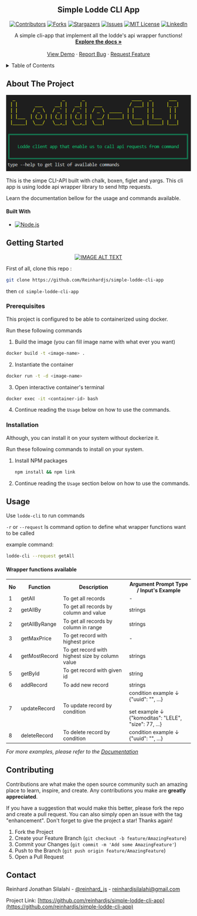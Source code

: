 <a name="readme-top"></a>

<!-- PROJECT LOGO -->
<br />
<div align="center">

  <h2 align="center">Simple Lodde CLI App</h2>
  
  <!-- PROJECT SHIELDS -->
  [![Contributors][contributors-shield]][contributors-url]
  [![Forks][forks-shield]][forks-url]
  [![Stargazers][stars-shield]][stars-url]
  [![Issues][issues-shield]][issues-url]
  [![MIT License][license-shield]][license-url]
  [![LinkedIn][linkedin-shield]][linkedin-url]
  
  <p align="center">
    A simple cli-app that implement all the lodde's api wrapper functions!
    <br />
    <a href="https://github.com/reinhardjs/simple-lodde-cli-app"><strong>Explore the docs »</strong></a>
    <br />
    <br />
    <a href="https://github.com/reinhardjs/simple-lodde-cli-app">View Demo</a>
    ·
    <a href="https://github.com/reinhardjs/simple-lodde-cli-app">Report Bug</a>
    ·
    <a href="https://github.com/reinhardjs/simple-lodde-cli-app">Request Feature</a>
  </p>
</div>



<!-- TABLE OF CONTENTS -->
<details>
  <summary>Table of Contents</summary>
  <ol>
    <li>
      <a href="#about-the-project">About The Project</a>
      <ul>
        <li><a href="#built-with">Built With</a></li>
      </ul>
    </li>
    <li>
      <a href="#getting-started">Getting Started</a>
      <ul>
        <li><a href="#prerequisites">Prerequisites</a></li>
        <li><a href="#installation">Installation</a></li>
      </ul>
    </li>
    <li><a href="#usage">Usage</a></li>
    <li><a href="#contributing">Contributing</a></li>
  </ol>
</details>



<!-- ABOUT THE PROJECT -->
## About The Project
<p align="center">
  <img width="700" src="https://github.com/Reinhardjs/simple-lodde-cli-app/raw/main/images/screenshot.png" alt="cli output"/>
</p>

This is the simpe CLI-API built with chalk, boxen, figlet and yargs.
This cli app is using lodde api wrapper library to send http requests.

Learn the documentation bellow for the usage and commands available.



#### Built With

* [![Node.js][Node.js]][Node.js-url]



<!-- GETTING STARTED -->
## Getting Started

<div align="center">
  <a href="https://www.youtube.com/watch?v=AHEARo_5pko"><img src="https://img.youtube.com/vi/AHEARo_5pko/0.jpg" alt="IMAGE ALT TEXT"></a>
</div>

First of all, clone this repo :
```sh
git clone https://github.com/Reinhardjs/simple-lodde-cli-app
```

then `cd simple-lodde-cli-app`

### Prerequisites

This project is configured to be able to containerized using docker. 

Run these following commands

1. Build the image (you can fill image name with what ever you want)
```sh
docker build -t <image-name> .
```

2. Instantiate the container
```sh
docker run -t -d <image-name>
```

3. Open interactive container's terminal
```sh
docker exec -it <container-id> bash
```

4. Continue reading the `Usage` below on how to use the commands.

### Installation

Although, you can install it on your system without dockerize it. 

Run these following commands to install on your system.

1. Install NPM packages
   ```sh
   npm install && npm link
   ```

2. Continue reading the `Usage` section below on how to use the commands.



<!-- USAGE EXAMPLES -->
## Usage
Use `lodde-cli` to run commands

`-r` or `--request` Is command option to define what wrapper functions want to be called

example command:
```sh
lodde-cli --request getAll
```

#### Wrapper functions available

<table>
<tr>
  <th>No</th>
  <th>Function</th>
  <th>Description</th>
  <th>Argument Prompt Type / Input's Example</th>
</tr>
<tr>
  <td>1</td>
  <td>getAll</td>
  <td>To get all records</td>
  <td>-</td>
</tr>
<tr>
  <td>2</td>
  <td>getAllBy</td>
  <td>To get all records by column and value</td>
  <td>
    strings
  </td>
</tr>
<tr>
  <td>2</td>
  <td>getAllByRange</td>
  <td>To get all records by column in range</td>
  <td>
    strings
  </td>
</tr>
<tr>
  <td>3</td>
  <td>getMaxPrice</td>
  <td>To get record with highest price</td>
  <td>
    -
  </td>
</tr>
<tr>
  <td>4</td>
  <td>getMostRecord</td>
  <td>To get record with highest size by column value</td>
  <td>
    strings
  </td>
</tr>
<tr>
  <td>5</td>
  <td>getById</td>
  <td>To get record with given id</td>
  <td>
    string
  </td>
</tr>
<tr>
  <td>6</td>
  <td>addRecord</td>
  <td>To add new record</td>
  <td>
    strings
  </td>
</tr>
<tr>
  <td>7</td>
  <td>updateRecord</td>
  <td>To update record by condition</td>
  <td>
    condition example ↓ </br>{"uuid": "<id>", ...} </br></br>
    set example ↓ </br>{"komoditas": "LELE", "size": 77, ...}
  </td>
</tr>
<tr>
  <td>8</td>
  <td>deleteRecord</td>
  <td>To delete record by condition</td>
  <td>
    condition example ↓ </br>{"uuid": "<id>", ...} </br>
  </td>
</tr>
</table>

_For more examples, please refer to the [Documentation](https://example.com)_




<!-- CONTRIBUTING -->
## Contributing

Contributions are what make the open source community such an amazing place to learn, inspire, and create. Any contributions you make are **greatly appreciated**.

If you have a suggestion that would make this better, please fork the repo and create a pull request. You can also simply open an issue with the tag "enhancement".
Don't forget to give the project a star! Thanks again!

1. Fork the Project
2. Create your Feature Branch (`git checkout -b feature/AmazingFeature`)
3. Commit your Changes (`git commit -m 'Add some AmazingFeature'`)
4. Push to the Branch (`git push origin feature/AmazingFeature`)
5. Open a Pull Request



<!-- CONTACT -->
## Contact

Reinhard Jonathan Silalahi - [@reinhard_js](https://twitter.com/reinhard_js) - reinhardjsilalahi@gmail.com

Project Link: [https://github.com/reinhardjs/simple-lodde-cli-app](https://github.com/reinhardjs/simple-lodde-cli-app)




<!-- MARKDOWN LINKS & IMAGES -->
<!-- https://www.markdownguide.org/basic-syntax/#reference-style-links -->
[contributors-shield]: https://img.shields.io/github/contributors/reinhardjs/simple-lodde-cli-app.svg?style=for-the-badge
[contributors-url]: https://github.com/reinhardjs/simple-lodde-cli-app/graphs/contributors
[forks-shield]: https://img.shields.io/github/forks/reinhardjs/simple-lodde-cli-app.svg?style=for-the-badge
[forks-url]: https://github.com/reinhardjs/simple-lodde-cli-app/network/members
[stars-shield]: https://img.shields.io/github/stars/reinhardjs/simple-lodde-cli-app.svg?style=for-the-badge
[stars-url]: https://github.com/reinhardjs/simple-lodde-cli-app/stargazers
[issues-shield]: https://img.shields.io/github/issues/reinhardjs/simple-lodde-cli-app.svg?style=for-the-badge
[issues-url]: https://github.com/reinhardjs/simple-lodde-cli-app/issues
[license-shield]: https://img.shields.io/github/license/reinhardjs/simple-lodde-cli-app.svg?style=for-the-badge
[license-url]: https://github.com/reinhardjs/simple-lodde-cli-app/blob/master/LICENSE.txt
[linkedin-shield]: https://img.shields.io/badge/-LinkedIn-black.svg?style=for-the-badge&logo=linkedin&colorB=555
[linkedin-url]: https://linkedin.com/in/reinhardjsilalahi
[product-screenshot]: images/screenshot.png
[Node.js]: https://img.shields.io/npm/v/npm.svg?logo=nodedotjs
[Node.js-url]: https://nodejs.org/
